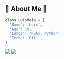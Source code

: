 ## 🚀 About Me 🚀
```py
class LuisMaia = {
  'Name': 'Luis',
  'Age': 19,
  'Langs': 'Ruby, Python'
  'Tech': 'Git'
}
```
<div style="display: inline_block">
    <a href = "mailto: luismaia1407@gmail.com"><img src="https://img.shields.io/badge/-Email-%238a90c7?style=for-the-badge&logo=gmail&logoColor=white" target="_blank"></a>
  	<a href="https://www.linkedin.com/in/luis-maia-40173518b/" target="_blank"><img src="https://img.shields.io/badge/-LinkedIn-%230077B5?style=for-the-badge&logo=linkedin&logoColor=white" target="_blank"></a>
 
</div>
